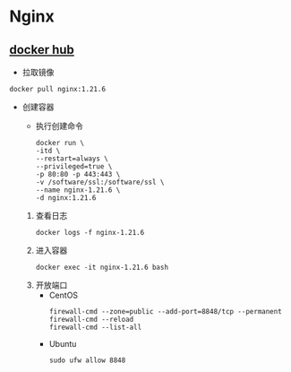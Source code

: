 # Nginx

## [docker hub](https://hub.docker.com/_/nginx)

- 拉取镜像

```shell
docker pull nginx:1.21.6
```

- 创建容器
    - 执行创建命令
      ```shell
      docker run \
      -itd \
      --restart=always \
      --privileged=true \
      -p 80:80 -p 443:443 \
      -v /software/ssl:/software/ssl \
      --name nginx-1.21.6 \
      -d nginx:1.21.6
      ```

    1. 查看日志
       ```shell
       docker logs -f nginx-1.21.6
       ```
    1. 进入容器
       ```shell
       docker exec -it nginx-1.21.6 bash
       ```
    1. 开放端口
        - CentOS
            ```shell
            firewall-cmd --zone=public --add-port=8848/tcp --permanent
            firewall-cmd --reload
            firewall-cmd --list-all
            ```
        - Ubuntu
            ```shell
            sudo ufw allow 8848
            ```
